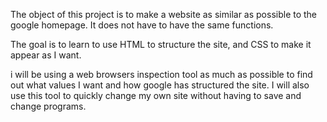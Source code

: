 The object of this project is to make a website as similar as possible to the google homepage. It does not have to have the same functions.

The goal is to learn to use HTML to structure the site, and CSS to make it appear as I want.

i will be using a web browsers inspection tool as much as possible to find out what values I want and how google has structured the site. I will also use this tool to quickly change my own site without having to save and change programs.